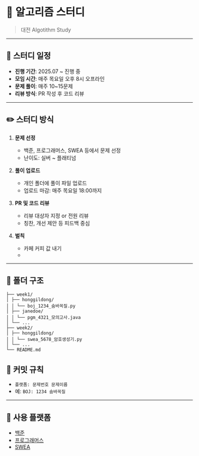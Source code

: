 # 🧠 알고리즘 스터디

> 대전 Algotithm Study

---

## 📅 스터디 일정

- **진행 기간**: 2025.07 ~ 진행 중
- **모임 시간**: 매주 목요일 오후 8시 오프라인
- **문제 풀이**: 매주 10~15문제
- **리뷰 방식**: PR 작성 후 코드 리뷰

---

## ✏️ 스터디 방식

1. **문제 선정**
   - 백준, 프로그래머스, SWEA 등에서 문제 선정
   - 난이도: 실버 ~ 플래티넘

2. **풀이 업로드**
   - 개인 폴더에 풀이 파일 업로드
   - 업로드 마감: 매주 목요일 18:00까지

3. **PR 및 코드 리뷰**
   - 리뷰 대상자 지정 or 전원 리뷰
   - 칭찬, 개선 제안 등 피드백 중심
     
4. **벌칙**
   - 카페 커피 값 내기
   - 
---

## 📁 폴더 구조
```📦 알고리즘-스터디/
├── week1/
│ ├── honggildong/
│ │ └── boj_1234_숨바꼭질.py
│ ├── janedoe/
│ │ └── pgm_4321_모의고사.java
│ └── ...
├── week2/
│ ├── honggildong/
│ │ └── swea_5678_암호생성기.py
│ └── ...
└── README.md
```

## 📝 커밋 규칙

- `플랫폼: 문제번호 문제이름`
- 예: `BOJ: 1234 숨바꼭질`

---

## 📌 사용 플랫폼

- [백준](https://www.acmicpc.net/)
- [프로그래머스](https://programmers.co.kr/)
- [SWEA](https://swexpertacademy.com/)

